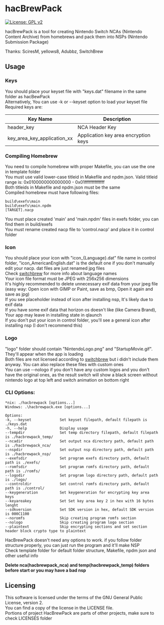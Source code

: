 # hacBrewPack

[![License: GPL v2](https://img.shields.io/badge/License-GPL%20v2-blue.svg)](https://www.gnu.org/licenses/old-licenses/gpl-2.0.en.html)

hacBrewPack is a tool for creating Nintendo Switch NCAs (Nintendo Content Archive) from homebrews and pack them into NSPs (Nintendo Submission Package)  
  
Thanks: SciresM, yellows8, Adubbz, SwitchBrew

## Usage

### Keys
You should place your keyset file with "keys.dat" filename in the same folder as hacBewPack  
Alternatively, You can use -k or --keyset option to load your keyset file  
Required keys are:  

Key Name | Description
-------- | -----------
header_key | NCA Header Key
key_area_key_application_xx | Application key area encryption keys

### Compiling Homebrew
You need to compile homebrew with proper Makefile, you can use the one in template folder  
You must use valid lower-case titleid in Makefile and npdm.json. Valid titleid range is: 0x0100000000000000 - 0x01ffffffffffffff  
Both titleids in Makefile and npdm.json must be the same  
Compiled homebrew must have following files:  
```
build\exefs\main  
build\exefs\main.npdm  
[TARGET].nacp  
```
You must place created 'main' and 'main.npdm' files in exefs folder, you can find them in build/exefs  
You must rename created nacp file to 'control.nacp' and place it in control folder  

### Icon
You should place your icon with "icon_{Language}.dat" file name in control folder, "icon_AmericanEnglish.dat" is the default one if you don't manually edit your nacp. dat files are just renamed jpg files  
Check [switchbrew](http://switchbrew.org/index.php/Settings_services#LanguageCode) for more info about language names  
Your icon file format must be JPEG with 256x256 dimensions  
It's highly recommended to delete unnecessary exif data from your jpeg file (easy way: Open icon with GIMP or Paint, save as bmp, Open it again and save as jpg)  
If you see placeholder instead of icon after installing nsp, It's likely due to exif data  
If you have some exif data that horizon os doesn't like (like Camera Brand), Your app may leave in installing state in qlaunch  
If you don't put your icon in control folder, you'll see a general icon after installing nsp (I don't recommend this)  
### Logo
"logo" folder should contain "NintendoLogo.png" and "StartupMovie.gif". They'll appear when the app is loading  
Both files are not licensed according to [switchbrew](http://switchbrew.org/index.php/NCA_Content_FS) but i didn't include them anyway. You can also replace these files with custom ones  
You can use --nologo if you don't have any custom logos and you don't have the original ones, as the result switch will show a black screen without nintendo logo at top left and switch animation on bottom right  
### CLI Options:  
```
*nix: ./hacbrewpack [options...]  
Windows: .\hacbrewpack.exe [options...]  
  
Options:  
-k, --keyset             Set keyset filepath, default filepath is ./keys.dat  
-h, --help               Display usage  
--tempdir                Set temp directory filepath, default filepath is ./hacbrewpack_temp/  
--ncadir                 Set output nca directory path, default path is ./hacbrewpack_nca/  
--nspdir                 Set output nsp directory path, default path is ./hacbrewpack_nsp/  
--exefsdir               Set program exefs directory path, default path is ./exefs/  
--romfsdir               Set program romfs directory path, default path is ./romfs/  
--logodir                Set program logo directory path, default path is ./logo/  
--controldir             Set control romfs directory path, default path is ./control/  
--keygeneration          Set keygeneration for encrypting key area keys  
--keyareakey             Set Set key area key 2 in hex with 16 bytes lenght  
--sdkversion             Set SDK version in hex, default SDK version is 000C1100  
--noromfs                Skip creating program romfs section  
--nologo                 Skip creating program logo section  
--plaintext              Skip encrypting sections and set section header block crypto type to plaintext  
```
HacBrewPack doesn't need any options to work. if you follow folder structure properly, you can just run the program and it'll make NSP  
Check template folder for default folder structure, Makefile, npdm json and other useful info  
  
**Delete nca(hacbrewpack_nca) and temp(hacbrewpack_temp) folders before start or you may have a bad nsp**

## Licensing

This software is licensed under the terms of the GNU General Public License, version 2.  
You can find a copy of the license in the LICENSE file.  
Portions of project HacBrewPack are parts of other projects, make sure to check LICENSES folder